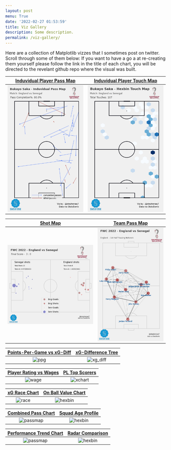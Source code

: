 ```yaml
---
layout: post
menu: True
date: '2022-02-27 01:53:59'
title: Viz Gallery
description: Some description.
permalink: /viz-gallery/
---
```


Here are a collection of Matplotlib vizzes that I sometimes post on twitter. Scroll through some of them below:
If you want to have a go a at re-creating them yourself please follow the link in the title of each chart, you will be directed to the revelant github repo where the visual was built.

| [Induvidual Player Pass Map](https://github.com/steveaq/statsbomb_project/blob/main/Statsbomb%20Data%20Exploration%20.ipynb)           |  [Induvidual Player Touch Map](https://github.com/steveaq/statsbomb_project/blob/main/Statsbomb%20Data%20Exploration%20.ipynb)   |
:-------------------------:|:-------------------------:
![passmap](/images/Induvidual_Pass_Map.png) | ![hexbin](/images/Touch_Map.png)


| [Shot Map](https://github.com/steveaq/statsbomb_project/blob/main/Statsbomb%20Data%20Exploration%20.ipynb)         |  [Team Pass Map](https://github.com/steveaq/statsbomb_project/blob/main/Statsbomb%20Data%20Exploration%20.ipynb) |
:-------------------------:|:-------------------------:
![passmap](/images/Shot_Map.png) | ![hexbin](/images/Pass_Map.png)


| [Points-Per-Game vs xG-Diff](https://github.com/steveaq/Webs-Scraping-for-Fooball-Data-/blob/main/EPL%20xG%20Data%20Visuals.ipynb)         |  [xG-Difference Tree](https://github.com/steveaq/Webs-Scraping-for-Fooball-Data-/blob/main/EPL%20xG%20Data%20Visuals.ipynb) |
:-------------------------:|:-------------------------:
![ppg](https://pbs.twimg.com/media/FbBgz36WIAAQ7rc?format=jpg&name=small) | ![xg_diff](https://pbs.twimg.com/media/Fa_eMTHWIAAAaeR?format=jpg&name=small)

| [Player Rating vs Wages](https://github.com/steveaq/Webs-Scraping-for-Fooball-Data-/blob/main/FBREF%20Scatter%20Plots.ipynb)     |  [PL Top Scorers](https://github.com/steveaq/Webs-Scraping-for-Fooball-Data-/blob/main/FBREF%20Scatter%20Plots.ipynb) |
:-------------------------:|:-------------------------:
![wage](https://pbs.twimg.com/media/Fupd4xVWYAEtxLn?format=jpg&name=small) | ![xchart](https://pbs.twimg.com/media/FuQZ-e0WIAoQpzf?format=jpg&name=small)

| [xG Race Chart](https://github.com/steveaq/statsbomb_project/blob/main/Statsbomb%20xG%20Vizzes.ipynb)     |  [On Ball Value Chart](https://github.com/steveaq/statsbomb_project/blob/main/Statsbomb%20xG%20Vizzes.ipynb)|
:-------------------------:|:-------------------------:
![race](https://pbs.twimg.com/media/FuUVtsfXsAAjFhb?format=jpg&name=small) | ![hexbin](https://pbs.twimg.com/media/FuUVtshWAAEJEf0?format=jpg&name=small)

| [Combined Pass Chart](https://github.com/steveaq/statsbomb_project/blob/main/Statsbomb%20Data%20Exploration%20.ipynb)          |  [Squad Age Profile](https://github.com/steveaq/Webs-Scraping-for-Fooball-Data-/blob/main/FBREF%20League%20%26%20Team%20Data%20Exploration.ipynb) |
:-------------------------:|:-------------------------:
![passmap](https://pbs.twimg.com/media/FuUVtsjWYAAVF7O?format=jpg&name=small) | ![hexbin](https://pbs.twimg.com/media/FUEsmqeXsAEyxtS?format=jpg&name=small)

| [Performance Trend Chart](https://github.com/steveaq/Webs-Scraping-for-Fooball-Data-/blob/main/FBREF%20League%20%26%20Team%20Data%20Exploration.ipynb)          |  [Radar Comparison](https://github.com/steveaq/Webs-Scraping-for-Fooball-Data-/blob/main/FBREF%20Player%20Data%20Exploration.ipynb) |
:-------------------------:|:-------------------------:
![passmap](https://pbs.twimg.com/media/FTiJzuKXoAA4kn_?format=jpg&name=900x900) | ![hexbin](https://pbs.twimg.com/media/FVNrOJUXEAACSXR?format=jpg&name=small)


<!-- | Shot Map          |  Team Pass Map |
:-------------------------:|:-------------------------:
![passmap](/images/Shot_Map.png) | ![hexbin](/images/Pass_Map.png) -->